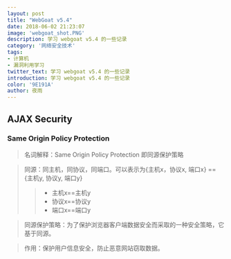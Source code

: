```yaml
---
layout: post
title: "WebGoat v5.4"
date: 2018-06-02 21:23:07
image: 'webgoat_shot.PNG'
description: 学习 webgoat v5.4 的一些记录
category: '网络安全技术'
tags:
- 计算机
- 漏洞利用学习
twitter_text: 学习 webgoat v5.4 的一些记录
introduction: 学习 webgoat v5.4 的一些记录
color: '9E191A'
author: 夜雨
---
```


## AJAX Security

### Same Origin Policy Protection
> 名词解释：Same Origin Policy Protection 即同源保护策略

> 同源：同主机，同协议，同端口。可以表示为{主机x，协议x, 端口x} == {主机y, 协议y, 端口y} 
> > - 主机x==主机y
> > - 协议x==协议y
> > - 端口x==端口y

> 同源保护策略：为了保护浏览器客户端数据安全而采取的一种安全策略，它基于同源。

> 作用：保护用户信息安全，防止恶意网站窃取数据。

